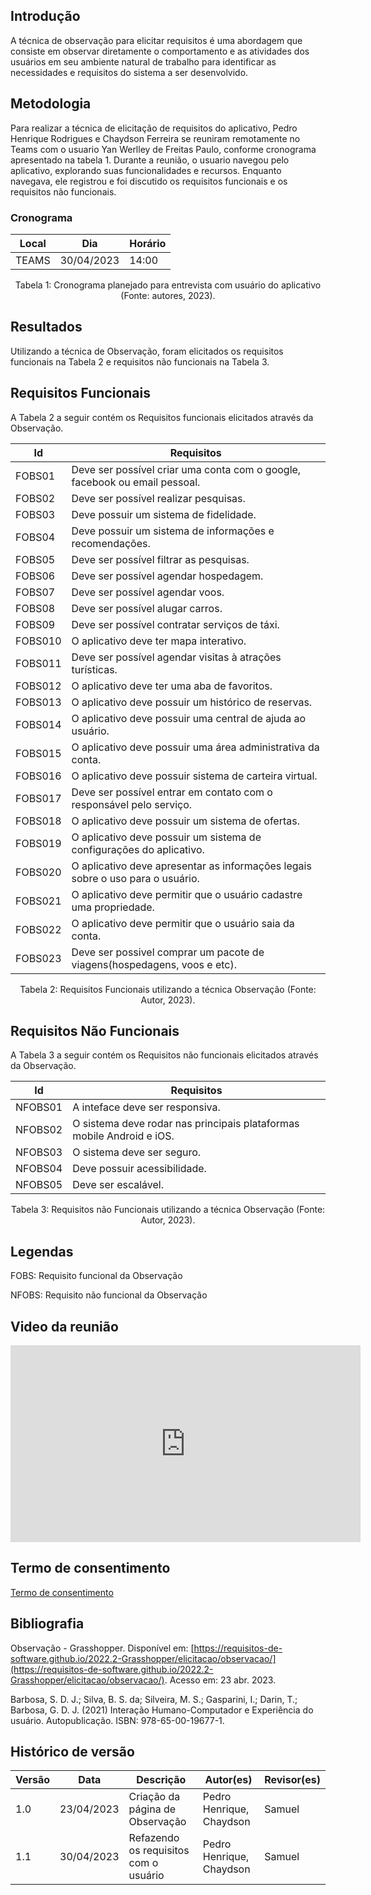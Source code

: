 ## Introdução

A técnica de observação para elicitar requisitos é uma abordagem que consiste em observar diretamente o comportamento e as atividades dos usuários em seu ambiente natural de trabalho para identificar as necessidades e requisitos do sistema a ser desenvolvido.

## Metodologia

Para realizar a técnica de elicitação de requisitos do aplicativo, Pedro Henrique Rodrigues e Chaydson Ferreira se reuniram remotamente no Teams com o usuario Yan Werlley de Freitas Paulo, conforme cronograma apresentado na tabela 1. Durante a reunião, o usuario navegou pelo aplicativo, explorando suas funcionalidades e recursos. Enquanto navegava, ele registrou e foi discutido os requisitos funcionais e os requisitos não funcionais.

### Cronograma

| Local | Dia        | Horário |
| ----- | ---------- | -------- |
| TEAMS | 30/04/2023 | 14:00    |

<div style="text-align: center">
<p> Tabela 1: Cronograma planejado para entrevista com usuário do aplicativo (Fonte: autores, 2023). </p>
</div>

## Resultados

Utilizando a técnica de Observação, foram elicitados os requisitos funcionais na Tabela 2 e requisitos não funcionais na Tabela 3.

## Requisitos Funcionais

A Tabela 2 a seguir contém os Requisitos funcionais elicitados através da Observação.

| Id      | Requisitos                                                                        |
| ------- | --------------------------------------------------------------------------------- |
| FOBS01  | Deve ser possível criar uma conta com o google, facebook ou email pessoal.       |
| FOBS02  | Deve ser possível realizar pesquisas.                                            |
| FOBS03  | Deve possuir um sistema de fidelidade.                                            |
| FOBS04  | Deve possuir um sistema de informações e recomendações.                       |
| FOBS05  | Deve ser possível filtrar as pesquisas.                                          |
| FOBS06  | Deve ser possível agendar hospedagem.                                            |
| FOBS07  | Deve ser possível agendar voos.                                                  |
| FOBS08  | Deve ser possível alugar carros.                                                 |
| FOBS09  | Deve ser possível contratar serviços de táxi.                                  |
| FOBS010 | O aplicativo deve ter mapa interativo.                                            |
| FOBS011 | Deve ser possível agendar visitas à atrações turísticas.                     |
| FOBS012 | O aplicativo deve ter uma aba de favoritos.                                       |
| FOBS013 | O aplicativo deve possuir um histórico de reservas.                              |
| FOBS014 | O aplicativo deve possuir uma central de ajuda ao usuário.                       |
| FOBS015 | O aplicativo deve possuir uma área administrativa da conta.                      |
| FOBS016 | O aplicativo deve possuir sistema de carteira virtual.                            |
| FOBS017 | Deve ser possível entrar em contato com o responsável pelo serviço.            |
| FOBS018 | O aplicativo deve possuir um sistema de ofertas.                                  |
| FOBS019 | O aplicativo deve possuir um sistema de configurações do aplicativo.            |
| FOBS020 | O aplicativo deve apresentar as informações legais sobre o uso para o usuário. |
| FOBS021 | O aplicativo deve permitir que o usuário cadastre uma propriedade.               |
| FOBS022 | O aplicativo deve permitir que o usuário saia da conta.                          |
| FOBS023 | Deve ser possivel comprar um pacote de viagens(hospedagens, voos e etc).          |

<div style="text-align: center">
<p> Tabela 2: Requisitos Funcionais utilizando a técnica Observação (Fonte: Autor, 2023). </p>
</div>

## Requisitos Não Funcionais

A Tabela 3 a seguir contém os Requisitos não funcionais elicitados através da Observação.

| Id      | Requisitos                                                            |
| ------- | --------------------------------------------------------------------- |
| NFOBS01 | A inteface deve ser responsiva.                                       |
| NFOBS02 | O sistema deve rodar nas principais plataformas mobile Android e iOS. |
| NFOBS03 | O sistema deve ser seguro.                                            |
| NFOBS04 | Deve possuir acessibilidade.                                          |
| NFOBS05 | Deve ser escalável.                                                  |

<div style="text-align: center">
<p> Tabela 3: Requisitos não Funcionais utilizando a técnica Observação (Fonte: Autor, 2023). </p>
</div>

## Legendas

FOBS: Requisito funcional da Observação

NFOBS: Requisito não funcional da Observação

## Video da reunião

<iframe width="560" height="315" src="https://www.youtube.com/embed/UBXR9S4XcyQ" title="YouTube video player" frameborder="0" allow="accelerometer; autoplay; clipboard-write; encrypted-media; gyroscope; picture-in-picture; web-share" allowfullscreen></iframe>

## Termo de consentimento

[Termo de consentimento](../assets/pdfs/termo%20de%20consentimento%20observacaoAssinado.pdf)

## Bibliografia

Observação - Grasshopper. Disponível em: [https://requisitos-de-software.github.io/2022.2-Grasshopper/elicitacao/observacao/](https://requisitos-de-software.github.io/2022.2-Grasshopper/elicitacao/observacao/). Acesso em: 23 abr. 2023.

Barbosa, S. D. J.; Silva, B. S. da; Silveira, M. S.; Gasparini, I.; Darin, T.; Barbosa, G. D. J. (2021) Interação Humano-Computador e Experiência do usuário. Autopublicação. ISBN: 978-65-00-19677-1.

## Histórico de versão

| Versão | Data       | Descrição                            | Autor(es)                | Revisor(es) |
| ------- | ---------- | -------------------------------------- | ------------------------ | ----------- |
| 1.0     | 23/04/2023 | Criação da página de Observação   | Pedro Henrique, Chaydson | Samuel      |
| 1.1     | 30/04/2023 | Refazendo os requisitos com o usuário | Pedro Henrique, Chaydson | Samuel      |

